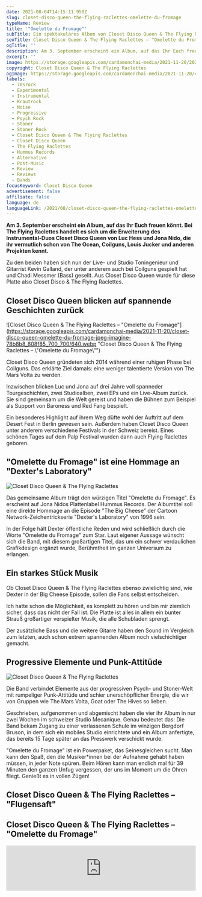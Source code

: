```yaml
---
date: 2021-08-04T14:15:11.950Z
slug: closet-disco-queen-the-flying-raclettes-omelette-du-fromage
typeName: Review
title: '"Omelette du Fromage"'
subTitle: Ein spektakuläres Album von Closet Disco Queen & The Flying Raclettes
seoTitle: Closet Disco Queen & The Flying Raclettes – "Omelette du Fromage"
ogTitle: ''
description: Am 3. September erscheint ein Album, auf das Ihr Euch freuen könnt. Bei The Flying Raclettes handelt es sich um die Erweiterung des Instrumental-Duos Closet Disco Queen von Luc Hess und Jona Nido, die ihr vermutlich schon von The Ocean, Coilguns, Louis Jucker und anderen Projekten kennt.
excerpt: ''
image: https://storage.googleapis.com/cardamonchai-media/2021-11-20/2021-08-02-closet-disco-queen-flying-raclettes-3-jpeg-imagine-080808_3a3a3a_1440_960/640.webp
copyright: Closet Disco Queen & The Flying Raclettes
ogImage: https://storage.googleapis.com/cardamonchai-media/2021-11-20/closet-disco-queen-the-flying-raclettes-omelette-du-fromage-fb-jpg-imagine-080808_000000_1200_628/640.webp
labels:
  - 70srock
  - Experimental
  - Instrumental
  - Krautrock
  - Noise
  - Progressive
  - Psych Rock
  - Stoner
  - Stoner Rock
  - Closet Disco Queen & The Flying Raclettes
  - Closet Disco Queen
  - The Flying Raclettes
  - Hummus Records
  - Alternative
  - Post-Music
  - Review
  - Reviews
  - Bands
focusKeyword: Closet Disco Queen
advertisement: false
affiliate: false
language: de
languageLink: /2021/08/closet-disco-queen-the-flying-raclettes-omelette-du-fromage-en/
---
```


**Am 3. September erscheint ein Album, auf das Ihr Euch freuen könnt. Bei The Flying Raclettes handelt es sich um die Erweiterung des Instrumental-Duos Closet Disco Queen von Luc Hess und Jona Nido, die ihr vermutlich schon von The Ocean, Coilguns, Louis Jucker und anderen Projekten kennt.**

Zu den beiden haben sich nun der Live- und Studio Toningenieur und Gitarrist Kevin Galland, der unter anderem auch bei Coilguns gespielt hat und Chadi Messmer (Bass) gesellt. Aus Closet Disco Queen wurde für diese Platte also Closet Disco & The Flying Raclettes.

## Closet Disco Queen blicken auf spannende Geschichten zurück

![Closet Disco Queen & The Flying Raclettes – "Omelette du Fromage"](https://storage.googleapis.com/cardamonchai-media/2021-11-20/closet-disco-queen-omelette-du-fromage-jpeg-imagine-78b8b8_808f85_700_700/640.webp "Closet Disco Queen & The Flying Raclettes – \\"Omelette du Fromage\\"")

Closet Disco Queen gründeten sich 2014 während einer ruhigen Phase bei Coilguns. Das erklärte Ziel damals: eine weniger talentierte Version von The Mars Volta zu werden.

Inzwischen blicken Luc und Jona auf drei Jahre voll spanneder Tourgeschichten, zwei Studioalben, zwei EPs und ein Live-Album zurück. Sie sind gemeinsam um die Welt gereist und haben die Bühnen zum Beispiel als Support von Baroness und Red Fang bespielt.

Ein besonderes Highlight auf ihrem Weg düfte wohl der Auftritt auf dem Desert Fest in Berlin gewesen sein. Außerdem haben Closet Disco Queen unter anderem verschiedene Festivals in der Schweiz bereist. Eines schönen Tages auf dem Palp Festival wurden dann auch Flying Raclettes geboren.

## "Omelette du Fromage" ist eine Hommage an "Dexter's Laboratory"

![Closet Disco Queen & The Flying Raclettes](https://storage.googleapis.com/cardamonchai-media/2021-11-20/2021-08-02-closet-disco-queen-flying-raclettes-5-jpeg-imagine-080808_313131_1440_2160/640.webp 'Closet Disco Queen & The Flying Raclettes')

Das gemeinsame Album trägt den würzigen Titel "Omelette du Fromage". Es erscheint auf Jona Nidos Plattenlabel Hummus Records. Der Albumtitel soll eine direkte Hommage an die Episode "The Big Cheese" der Cartoon Network-Zeichentrickserie "Dexter's Laboratory" von 1996 sein.

In der Folge hält Dexter öffentliche Reden und wird schließlich durch die Worte "Omelette du Fromage" zum Star. Laut eigener Aussage wünscht sich die Band, mit diesem großartigen Titel, das um ein schwer verdaulichen Grafikdesign ergänzt wurde, Berühmtheit im ganzen Universum zu erlangen.

## Ein starkes Stück Musik

Ob Closet Disco Queen & The Flying Raclettes ebenso zwielichtig sind, wie Dexter in der Big Cheese Episode, sollen die Fans selbst entscheiden.

Ich hatte schon die Möglichkeit, es komplett zu hören und bin mir ziemlich sicher, dass das nicht der Fall ist. Die Platte ist alles in allem ein bunter Strauß großartiger verspielter Musik, die alle Schubladen sprengt.

Der zusätzliche Bass und die weitere Gitarre haben den Sound im Vergleich zum letzten, auch schon extrem spannenden Album noch vielschichtiger gemacht.

## Progressive Elemente und Punk-Attitüde

![Closet Disco Queen & The Flying Raclettes](https://storage.googleapis.com/cardamonchai-media/2021-11-20/2021-08-02-closet-disco-queen-flying-raclettes-2-jpeg-imagine-080808_3e3e3e_1440_960/640.webp 'Closet Disco Queen & The Flying Raclettes')

Die Band verbindet Elemente aus der progressiven Psych- und Stoner-Welt mit rumpeliger Punk-Attitüde und schier unerschöpflicher Energie, die wir von Gruppen wie The Mars Volta, Goat oder The Hives so lieben.

Geschrieben, aufgenommen und abgemischt haben die vier ihr Album in nur zwei Wochen im schweizer Studio Mecanique. Genau bedeutet das: Die Band bekam Zugang zu einer verlassenen Schule im winzigen Bergdorf Bruson, in dem sich ein mobiles Studio einrichtete und ein Album anfertigte, das bereits 15 Tage später an das Presswerk verschickt wurde.

"Omelette du Fromage" ist ein Powerpaket, das Seinesgleichen sucht. Man kann den Spaß, den die Musiker\*innen bei der Aufnahme gehabt haben müssen, in jeder Note spüren. Beim Hören kann man endlich mal für 39 Minuten den ganzen Unfug vergessen, der uns im Moment um die Ohren fliegt. Genießt es in vollen Zügen!

## Closet Disco Queen & The Flying Raclettes – "Flugensaft"

<YouTube id="APNyDhLHWSw" />

## Closet Disco Queen & The Flying Raclettes – "Omelette du Fromage"

<iframe
  style="border: 0; width: 100%; height: 120px;"
  src="https://bandcamp.com/EmbeddedPlayer/album=1670918056/size=large/bgcol=ffffff/linkcol=5c9b72/tracklist=false/artwork=small/transparent=true/"
  seamless
>
  <a href="https://closetdiscoqueen.bandcamp.com/album/omelette-du-fromage">
    Omelette du Fromage by Closet Disco Queen &amp; The Flying Raclettes
  </a>
</iframe>
